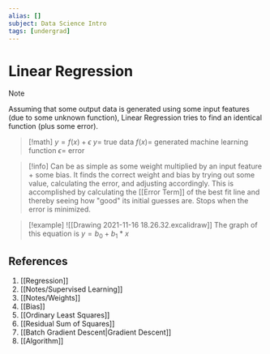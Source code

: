 ```yaml
---
alias: []
subject: Data Science Intro
tags: [undergrad]
---
```

# Linear Regression

> [!note]
> Assuming that some output data is generated using some input features (due to some unknown function), Linear Regression tries to find an identical function (plus some error).

> [!math]
> $y=f(x) + \epsilon$
> $y =$ true data
> $f(x) =$ generated machine learning function
> $\epsilon =$ error

> [!info]
> Can be as simple as some weight multiplied by an input feature + some bias. It finds the correct weight and bias by trying out some value, calculating the error, and adjusting accordingly. This is accomplished by calculating the [[Error Term]] of the best fit line and thereby seeing how "good" its initial guesses are. Stops when the error is minimized.

> [!example] 
> ![[Drawing 2021-11-16 18.26.32.excalidraw]]
>The graph of this equation is $y = b_0 + b_1* x$

## References
1. [[Regression]]
2. [[Notes/Supervised Learning]]
3. [[Notes/Weights]]
4. [[Bias]]
5. [[Ordinary Least Squares]]
6. [[Residual Sum of Squares]]
7. [[Batch Gradient Descent|Gradient Descent]]
8. [[Algorithm]]